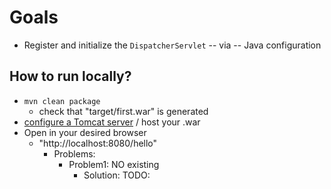 # Goals
* Register and initialize the `DispatcherServlet` -- via -- Java configuration

## How to run locally?
* `mvn clean package`
  * check that "target/first.war" is generated
* [configure a Tomcat server](https://www.youtube.com/watch?v=ThBw3WBTw9Q&t=400s) / host your .war
* Open in your desired browser
  * "http://localhost:8080/hello"
    * Problems:
      * Problem1: NO existing
        * Solution: TODO: